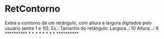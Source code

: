 # RetContorno
Exiba o contorno de um retângulo, com altura e largura digitados pelo usuário (entre 1 e 10).  Ex.:  Tamanho do retângulo: Largura..: 10 Altura...: 6  ********** *        * *        * *        * *        * **********
